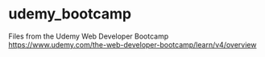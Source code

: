 # udemy_bootcamp
Files from the Udemy Web Developer Bootcamp
https://www.udemy.com/the-web-developer-bootcamp/learn/v4/overview
